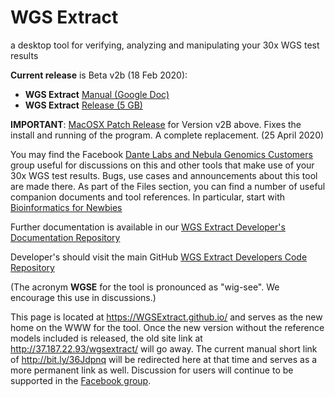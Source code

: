 # WGS Extract
a desktop tool for verifying, analyzing and manipulating your 30x WGS test results

__Current release__ is Beta v2b (18 Feb 2020):
* **WGS Extract** [Manual (Google Doc)](http://bit.ly/36Jdpnq)
* **WGS Extract** [Release (5 GB)](http://37.187.22.93/wgsextract/WGSExtractBeta.zip)

**IMPORTANT**: [MacOSX Patch Release](https://github.com/WGSExtract/WGSExtract-Dev/blob/master/docs/Betav2b_MacOSX_patch.md) for Version v2B above.  Fixes the install and running of the program. A complete replacement. (25 April 2020)

You may find the Facebook [Dante Labs and Nebula Genomics Customers](https://www.facebook.com/groups/373644229897409/) group useful for discussions on this and other tools that make use of your 30x WGS test results. Bugs, use cases and announcements about this tool are made there.  As part of the Files section, you can find a number of useful companion documents and tool references.  In particular, start with [Bioinformatics for Newbies](http://bit.ly/38jnxnK)

Further documentation is available in our [WGS Extract Developer's Documentation Repository](https://github.com/WGSExtract/WGSExtract-Dev/tree/master/docs)

Developer's should visit the main GitHub [WGS Extract Developers Code Repository](https://github.com/WGSExtract/WGSExtract-Dev/)

(The acronym **WGSE** for the tool is pronounced as "wig-see". We encourage this use in discussions.)

This page is located at https://WGSExtract.github.io/ and serves as the new home on the WWW for the tool. Once the new version without the reference models included is released, the old site link at http://37.187.22.93/wgsextract/ will go away. The current manual short link of http://bit.ly/36Jdpnq will be redirected here at that time and serves as a more permanent link as well. Discussion for users will continue to be supported in the [Facebook group](https://www.facebook.com/groups/373644229897409/).
